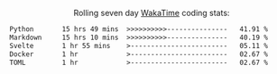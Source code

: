 <p align="center">Rolling seven day <a href='https://wakatime.com/'> WakaTime</a> coding stats:</p>
<!--START_SECTION:waka-->

```txt
Python       15 hrs 49 mins  >>>>>>>>>>---------------   41.91 %
Markdown     15 hrs 10 mins  >>>>>>>>>>---------------   40.19 %
Svelte       1 hr 55 mins    >------------------------   05.11 %
Docker       1 hr            >------------------------   02.67 %
TOML         1 hr            >------------------------   02.67 %
```

<!--END_SECTION:waka-->
